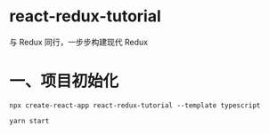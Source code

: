 # react-redux-tutorial
与 Redux 同行，一步步构建现代 Redux

# 一、项目初始化

```base
npx create-react-app react-redux-tutorial --template typescript
```

```base
yarn start
```


